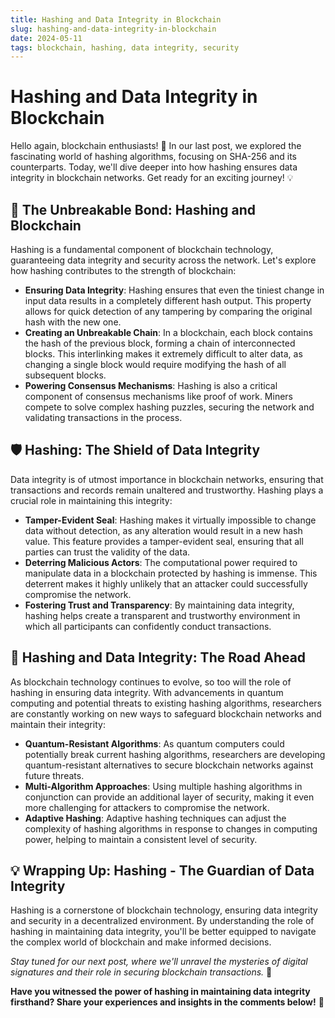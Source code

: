 ```yaml
---
title: Hashing and Data Integrity in Blockchain
slug: hashing-and-data-integrity-in-blockchain
date: 2024-05-11
tags: blockchain, hashing, data integrity, security
---
```


# Hashing and Data Integrity in Blockchain

Hello again, blockchain enthusiasts! 🚀 In our last post, we explored the fascinating world of hashing algorithms, focusing on SHA-256 and its counterparts. Today, we'll dive deeper into how hashing ensures data integrity in blockchain networks. Get ready for an exciting journey! 💡

## 🔗 The Unbreakable Bond: Hashing and Blockchain

Hashing is a fundamental component of blockchain technology, guaranteeing data integrity and security across the network. Let's explore how hashing contributes to the strength of blockchain:

- **Ensuring Data Integrity**: Hashing ensures that even the tiniest change in input data results in a completely different hash output. This property allows for quick detection of any tampering by comparing the original hash with the new one.
- **Creating an Unbreakable Chain**: In a blockchain, each block contains the hash of the previous block, forming a chain of interconnected blocks. This interlinking makes it extremely difficult to alter data, as changing a single block would require modifying the hash of all subsequent blocks.
- **Powering Consensus Mechanisms**: Hashing is also a critical component of consensus mechanisms like proof of work. Miners compete to solve complex hashing puzzles, securing the network and validating transactions in the process.

## 🛡️ Hashing: The Shield of Data Integrity

Data integrity is of utmost importance in blockchain networks, ensuring that transactions and records remain unaltered and trustworthy. Hashing plays a crucial role in maintaining this integrity:

- **Tamper-Evident Seal**: Hashing makes it virtually impossible to change data without detection, as any alteration would result in a new hash value. This feature provides a tamper-evident seal, ensuring that all parties can trust the validity of the data.
- **Deterring Malicious Actors**: The computational power required to manipulate data in a blockchain protected by hashing is immense. This deterrent makes it highly unlikely that an attacker could successfully compromise the network.
- **Fostering Trust and Transparency**: By maintaining data integrity, hashing helps create a transparent and trustworthy environment in which all participants can confidently conduct transactions.

## 🚀 Hashing and Data Integrity: The Road Ahead

As blockchain technology continues to evolve, so too will the role of hashing in ensuring data integrity. With advancements in quantum computing and potential threats to existing hashing algorithms, researchers are constantly working on new ways to safeguard blockchain networks and maintain their integrity:

- **Quantum-Resistant Algorithms**: As quantum computers could potentially break current hashing algorithms, researchers are developing quantum-resistant alternatives to secure blockchain networks against future threats.
- **Multi-Algorithm Approaches**: Using multiple hashing algorithms in conjunction can provide an additional layer of security, making it even more challenging for attackers to compromise the network.
- **Adaptive Hashing**: Adaptive hashing techniques can adjust the complexity of hashing algorithms in response to changes in computing power, helping to maintain a consistent level of security.

## 💡 Wrapping Up: Hashing - The Guardian of Data Integrity

Hashing is a cornerstone of blockchain technology, ensuring data integrity and security in a decentralized environment. By understanding the role of hashing in maintaining data integrity, you'll be better equipped to navigate the complex world of blockchain and make informed decisions.

*Stay tuned for our next post, where we'll unravel the mysteries of digital signatures and their role in securing blockchain transactions.* 🔏

**Have you witnessed the power of hashing in maintaining data integrity firsthand? Share your experiences and insights in the comments below!** 💬